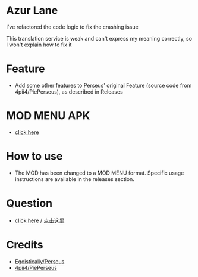 # Azur Lane
I've refactored the code logic to fix the crashing issue <br>

This translation service is weak and can't express my meaning correctly, so I won't explain how to fix it <br>
# Feature
* Add some other features to Perseus' original Feature (source code from 4pii4/PiePerseus), as described in Releases
# MOD MENU APK
* [click here](MOD_MENU_APK.md)
# How to use
* The MOD has been changed to a MOD MENU format. Specific usage instructions are available in the releases section.
# Question
* [click here](Question.md) / [点击这里](Question_CN.md)

# Credits
* [Egoistically/Perseus](https://github.com/Egoistically/Perseus)
* [4pii4/PiePerseus](https://github.com/4pii4/PiePerseus)
